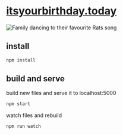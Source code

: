 # [itsyourbirthday.today](http://itsyourbirthday.today)

![Family dancing to their favourite Rats song](http://itsyourbirthday.today/rats.gif)

## install

```bash
npm install
```

## build and serve

build new files and serve it to localhost:5000

```bash
npm start
```

watch files and rebuild
```bash
npm run watch
```